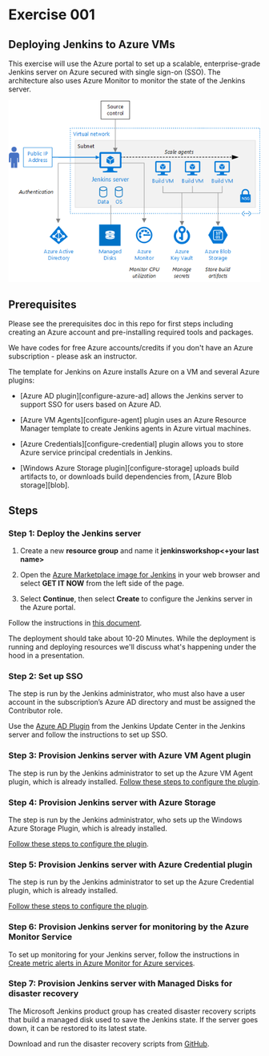 # Exercise 001

## Deploying Jenkins to Azure VMs
This exercise will use the Azure portal to set up a scalable, enterprise-grade Jenkins server on Azure secured with single sign-on (SSO). The architecture also uses Azure Monitor to monitor the state of the Jenkins server.

 ![kubectl get](images/jenkins-server.png)

## Prerequisites
Please see the prerequisites doc in this repo for first steps including creating an Azure account and pre-installing required tools and packages.

We have codes for free Azure accounts/credits if you don't have an Azure
subscription - please ask an instructor.


The template for Jenkins on Azure installs Azure on a VM and several Azure plugins:

-   [Azure AD plugin][configure-azure-ad] allows the Jenkins server to support SSO for users based on Azure AD.

-   [Azure VM Agents][configure-agent] plugin uses an Azure Resource Manager template to create Jenkins agents in Azure virtual machines.

-   [Azure Credentials][configure-credential] plugin allows you to store Azure service principal credentials in Jenkins.

-   [Windows Azure Storage plugin][configure-storage] uploads build artifacts to, or downloads build dependencies from, [Azure Blob storage][blob].


## Steps


### Step 1: Deploy the Jenkins server

1. Create a new **resource group** and name it **jenkinsworkshop<+your last name>**

1.  Open the [Azure Marketplace image for Jenkins](https://azuremarketplace.microsoft.com/en-us/marketplace/apps/azure-oss.jenkins?tab=overview) in your web browser and select **GET IT NOW** from the left side of the page.

2.  Select **Continue**, then select **Create** to configure the Jenkins server in the Azure portal.

Follow the instructions in [this document](https://docs.microsoft.com/en-us/azure/jenkins/install-jenkins-solution-template). 

The deployment should take about 10-20 Minutes.  While the deployment is running and deploying resources we'll discuss what's happening under the hood in a presentation.


### Step 2: Set up SSO

The step is run by the Jenkins administrator, who must also have a user account in the subscription’s Azure AD directory and must be assigned the Contributor role.

Use the [Azure AD Plugin](https://plugins.jenkins.io/azure-ad) from the Jenkins Update Center in the Jenkins server and follow the instructions to set up SSO.

### Step 3: Provision Jenkins server with Azure VM Agent plugin

The step is run by the Jenkins administrator to set up the Azure VM Agent plugin, which is already installed. [Follow these steps to configure the plugin](https://wiki.jenkins.io/display/JENKINS/Azure+VM+Agents+Plugin). 

### Step 4: Provision Jenkins server with Azure Storage

The step is run by the Jenkins administrator, who sets up the Windows Azure Storage Plugin, which is already installed.

[Follow these steps to configure the plugin](https://plugins.jenkins.io/windows-azure-storage).

### Step 5: Provision Jenkins server with Azure Credential plugin

The step is run by the Jenkins administrator to set up the Azure Credential plugin, which is already installed.

[Follow these steps to configure the plugin](https://plugins.jenkins.io/azure-credentials).

### Step 6: Provision Jenkins server for monitoring by the Azure Monitor Service

To set up monitoring for your Jenkins server, follow the instructions in [Create metric alerts in Azure Monitor for Azure services](https://docs.microsoft.com/en-us/azure/monitoring-and-diagnostics/insights-alerts-portal).

### Step 7: Provision Jenkins server with Managed Disks for disaster recovery

The Microsoft Jenkins product group has created disaster recovery scripts that build a managed disk used to save the Jenkins state. If the server goes down, it can be restored to its latest state.

Download and run the disaster recovery scripts from [GitHub](https://github.com/Azure/jenkins/tree/master/disaster_recovery).





